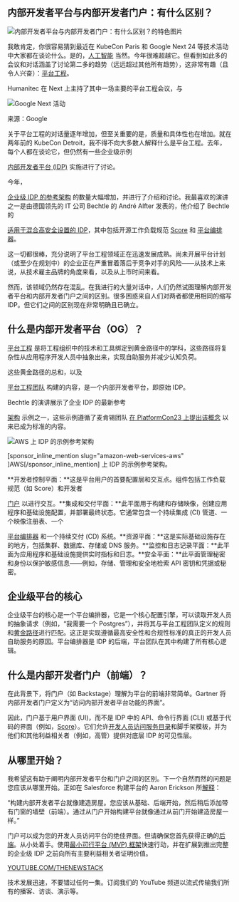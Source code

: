 ## 内部开发者平台与内部开发者门户：有什么区别？

![内部开发者平台与内部开发者门户：有什么区别？的特色图片](https://cdn.thenewstack.io/media/2024/05/654a9421-scalable-platform-architecture-real-time-data-1024x576.jpg)

我敢肯定，你很容易猜到最近在 KubeCon Paris 和 Google Next 24 等技术活动中大家都在谈论什么。是的，[人工智能](https://thenewstack.io/ai/) 当然。今年很难超越它。但看到如此多的会议和对话涵盖了讨论第二多的趋势（远远超过其他所有趋势），这非常有趣（且令人兴奋）：[平台工程](https://thenewstack.io/platform-engineering/)。

Humanitec 在 Next 上主持了其中一场主要的平台工程会议，与

![Google Next 活动](https://cdn.thenewstack.io/media/2024/05/284700d1-google-next-24_idp_humanitec-1024x720.jpg)

来源：Google

关于平台工程的对话量逐年增加，但至关重要的是，质量和具体性也在增加。就在两年前的 KubeCon Detroit，我不得不向大多数人解释什么是平台工程。去年，每个人都在谈论它，但仍然有一些企业级示例

[内部开发者平台 (IDP)](https://humanitec.com/blog/what-is-an-internal-developer-platform) 实施进行了讨论。

今年，

[企业级 IDP 的参考架构](https://thenewstack.io/build-your-idp-at-light-speed-with-a-platform-reference-architecture/) 的数量大幅增加，并进行了介绍和讨论。我最喜欢的演讲之一是由德国领先的 IT 公司 Bechtle 的 André Alfter 发表的，他介绍了 Bechtle 的

[适用于混合高安全设置的 IDP](https://youtu.be/BqH8byL5SHY?si=KyGrb4QTXbiBYnGj&t=290)，其中包括开源工作负载规范 [Score](https://score.dev/) 和 [平台编排器](https://internaldeveloperplatform.org/platform-orchestrators/)。

这一切都很棒，充分说明了平台工程领域正在迅速发展成熟。尚未开展平台计划（或至少在规划中）的企业正在严重冒着落后于竞争对手的风险——从技术上来说，从技术雇主品牌的角度来看，以及从上市时间来看。

然而，该领域仍然存在混乱。在我进行的大量对话中，人们仍然试图理解内部开发者平台和内部开发者门户之间的区别。很多困惑来自人们对两者都使用相同的缩写 IDP。但它们之间的区别现在非常明确且已确立。

## 什么是内部开发者平台（OG）？

[平台工程](https://thenewstack.io/want-to-be-a-tech-company-try-platform-engineering/) 是将工程组织中的技术和工具绑定到黄金路径中的学科，这些路径将复杂性从应用程序开发人员中抽象出来，实现自助服务并减少认知负荷。

这些黄金路径的总和，以及

[平台工程团队](https://thenewstack.io/how-platform-teams-can-align-stakeholders/) 构建的内容，是一个内部开发者平台，即原始 IDP。

Bechtle 的演讲展示了企业 IDP 的最新参考

[架构](https://roadmap.sh/software-design-architecture) 示例之一，这些示例遵循了麦肯锡团队 [在 PlatformCon23 上提出该概念](https://www.youtube.com/watch?v=AimSwK8Mw-U) 以来已成为标准的内容。

![AWS 上 IDP 的示例参考架构](https://cdn.thenewstack.io/media/2024/05/b105acfd-aws-idp-architecture-humanitec-1024x647.png)

[sponsor_inline_mention slug="amazon-web-services-aws" ]AWS[/sponsor_inline_mention] 上 IDP 的示例参考架构。

**开发者控制平面：**这是平台用户的首要配置层和交互点。组件包括工作负载规范（如 Score）和开发者

[门户](https://humanitec.com/internal-developer-portal) 以进行交互。**集成和交付平面：**此平面用于构建和存储映像，创建应用程序和基础设施配置，并部署最终状态。它通常包含一个持续集成 (CI) 管道、一个映像注册表、一个

[平台编排器](https://humanitec.com/products/platform-orchestrator) 和一个持续交付 (CD) 系统。**资源平面：**这是实际基础设施存在的地方，包括集群、数据库、存储或 DNS 服务。**监控和日志记录平面：**此平面为应用程序和基础设施提供实时指标和日志。**安全平面：**此平面管理秘密和身份以保护敏感信息——例如，存储、管理和安全地检索 API 密钥和凭据或秘密。
## 企业级平台的核心

企业级平台的核心是一个平台编排器，它是一个核心配置引擎，可以读取开发人员的抽象请求（例如，“我需要一个 Postgres”），并将其与平台工程团队定义的规则和[黄金路径](https://thenewstack.io/humanitec-the-golden-path-to-platform-engineering/)进行匹配。这正是实现遵循最高安全性和合规性标准的真正的开发人员自助服务的原因。平台编排器是 IDP 的后端，平台团队在其中构建了所有核心逻辑。

## 什么是内部开发者门户（前端）？

在此背景下，将门户（如 Backstage）理解为平台的前端非常简单。Gartner 将内部开发者门户定义为“访问内部开发者平台功能的界面”。

因此，门户基于用户界面 (UI)，而不是 IDP 中的 API、命令行界面 (CLI) 或基于代码的界面（例如，[Score](https://humanitec.com/products/score)）。它们允许[开发人员访问服务目录](https://thenewstack.io/getting-developer-self-service-right/)和脚手架模板，并为他们和其他利益相关者（例如，高管）提供对底层 IDP 的可见性层。

## 从哪里开始？

我希望这有助于阐明内部开发者平台和门户之间的区别。下一个自然而然的问题是您应该从哪里开始。正如在 Salesforce 构建平台的 Aaron Erickson 所[解释](https://platformengineering.org/blog/what-to-build-first-the-house-or-the-front-door)：

“构建内部开发者平台就像建造房屋。您应该从基础、后端开始，然后稍后添加带有门窗的墙壁（前端）。通过从门户开始构建平台就像通过从前门开始建造房屋一样。”

门户可以成为您的开发人员访问平台的绝佳界面。但请确保您首先获得正确的[后端](https://humanitec.com/blog/why-every-internal-developer-platform-needs-a-backend)。从小处着手。使用[最小可行平台 (MVP) 框架](https://humanitec.com/blog/how-to-build-a-minimum-viable-platform-mvp)快速行动，并在扩展到推出完整的企业级 IDP 之前向所有主要利益相关者证明价值。

[YOUTUBE.COM/THENEWSTACK](https://youtube.com/thenewstack?sub_confirmation=1)

技术发展迅速，不要错过任何一集。订阅我们的 YouTube 频道以流式传输我们所有的播客、访谈、演示等。